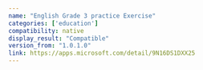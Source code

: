 ```yaml
---
name: "English Grade 3 practice Exercise"
categories: ['education']
compatibility: native
display_result: "Compatible"
version_from: "1.0.1.0"
link: https://apps.microsoft.com/detail/9N16DS1DXX25
---
```


